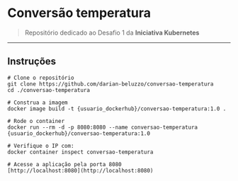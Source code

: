 # Conversão temperatura
> Repositório dedicado ao Desafio 1 da **Iniciativa Kubernetes**
---
## Instruções
```
# Clone o repositório
git clone https://github.com/darian-beluzzo/conversao-temperatura
cd ./conversao-temperatura

# Construa a imagem
docker image build -t {usuario_dockerhub}/conversao-temperatura:1.0 .

# Rode o container
docker run --rm -d -p 8080:8080 --name conversao-temperatura {usuario_dockerhub}/conversao-temperatura:1.0

# Verifique o IP com:
docker container inspect conversao-temperatura

# Acesse a aplicação pela porta 8080
[http://localhost:8080](http://localhost:8080)
```